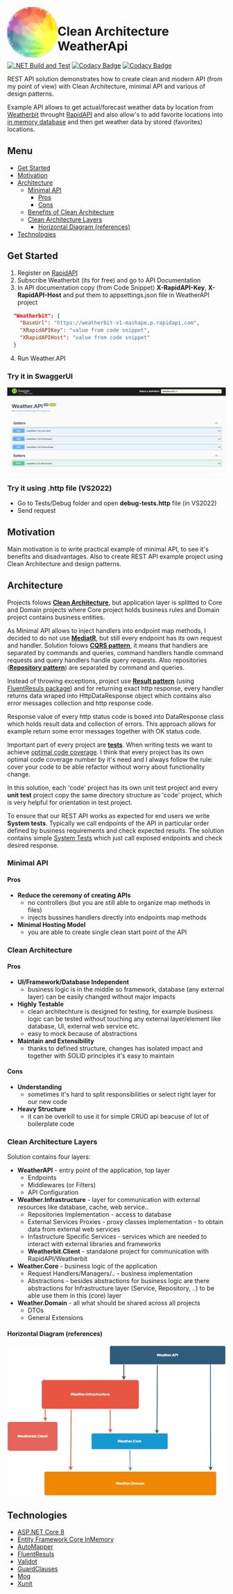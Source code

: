  <img align="left" width="116" height="116" src=".\doc\img\weatherApi_icon.png" />
 
 # Clean Architecture WeatherApi
[![.NET Build and Test](https://github.com/Gramli/WeatherApi/actions/workflows/dotnet.yml/badge.svg)](https://github.com/Gramli/WeatherApi/actions/workflows/dotnet.yml)
[![Codacy Badge](https://app.codacy.com/project/badge/Grade/77a7db482a44489aa5fbe40ca15d3137)](https://www.codacy.com/gh/Gramli/WeatherApi/dashboard?utm_source=github.com&amp;utm_medium=referral&amp;utm_content=Gramli/WeatherApi&amp;utm_campaign=Badge_Grade)
[![Codacy Badge](https://app.codacy.com/project/badge/Coverage/77a7db482a44489aa5fbe40ca15d3137)](https://www.codacy.com/gh/Gramli/WeatherApi/dashboard?utm_source=github.com&utm_medium=referral&utm_content=Gramli/WeatherApi&utm_campaign=Badge_Coverage)

REST API solution demonstrates how to create clean and modern API (from my point of view) with Clean Architecture, minimal API and various of design patterns.  

Example API allows to get actual/forecast weather data by location from [Weatherbit](https://www.weatherbit.io/) throught [RapidAPI](https://rapidapi.com) and also allow's to add favorite locations into [in memory database](https://learn.microsoft.com/en-us/ef/core/providers/in-memory/?tabs=dotnet-core-cli) and then get weather data by stored (favorites) locations.

## Menu
* [Get Started](#get-started)
* [Motivation](#motivation)
* [Architecture](#architecture)
	* [Minimal API](#minimal-api)
		* [Pros](#pros)
		* [Cons](#cons)
	* [Benefits of Clean Architecture](#benefits-of-clean-architecture)
	* [Clean Architecture Layers](#clean-architecture-layers)
		* [Horizontal Diagram (references)](#horizontal-diagram-references)
* [Technologies](#technologies)


## Get Started
1. Register on [RapidAPI](https://rapidapi.com)
2. Subscribe Weatherbit (its for free) and go to API Documentation
3. In API documentation copy (from Code Snippet) **X-RapidAPI-Key**, **X-RapidAPI-Host** and put them to appsettings.json file in WeatherAPI project
```json
  "Weatherbit": {
    "BaseUrl": "https://weatherbit-v1-mashape.p.rapidapi.com",
    "XRapidAPIKey": "value from code snippet",
    "XRapidAPIHost": "value from code snippet"
  }
```
4. Run Weather.API 

### Try it in SwaggerUI
![SwaggerUI](./doc/img/weatherApiSwagger.gif)

### Try it using .http file (VS2022)
 * Go to Tests/Debug folder and open **debug-tests.http** file (in VS2022)
 * Send request

## Motivation
Main motivation is to write practical example of minimal API, to see it's benefits and disadvantages. Also to create REST API example project using Clean Architecture and design patterns.
## Architecture

Projects folows **[Clean Architecture](https://learn.microsoft.com/en-us/dotnet/architecture/modern-web-apps-azure/common-web-application-architectures#clean-architecture)**, but application layer is splitted to Core and Domain projects where Core project holds business rules and Domain project contains business entities.

As Minimal API allows to inject handlers into endpoint map methods, I decided to do not use **[MediatR](https://github.com/jbogard/MediatR)**, but still every endpoint has its own request and handler. Solution folows **[CQRS pattern](https://learn.microsoft.com/en-us/azure/architecture/patterns/cqrs)**, it means that handlers are separated by commands and queries, command handlers handle command requests and query handlers handle query requests. Also repositories (**[Repository pattern](https://learn.microsoft.com/en-us/aspnet/mvc/overview/older-versions/getting-started-with-ef-5-using-mvc-4/implementing-the-repository-and-unit-of-work-patterns-in-an-asp-net-mvc-application)**) are separated by command and queries.

Instead of throwing exceptions, project use **[Result pattern](https://www.forevolve.com/en/articles/2018/03/19/operation-result/)** (using [FluentResuls package](https://github.com/altmann/FluentResults)) and for returning exact http response, every handler returns data wraped into HttpDataResponse object which contains also error messages collection and http response code.

Response value of every http status code is boxed into DataResponse<T> class which holds result data and collection of errors. This approach allows for example return some error messages together with OK status code.

Important part of every project are **[tests](https://github.com/Gramli/WeatherApi/tree/main/src/Tests)**. When writing tests we want to achieve [optimal code coverage](https://stackoverflow.com/questions/90002/what-is-a-reasonable-code-coverage-for-unit-tests-and-why). I think that every project has its own optimal code coverage number by it's need and I always follow the rule: cover your code to be able refactor without worry about functionality change.

In this solution, each 'code' project has its own unit test project and every **unit test** project copy the same directory structure as 'code' project, which is very helpful for orientation in test project.

To ensure that our REST API works as expected for end users we write **System tests**. Typically we call endpoints of the API in particular order defined by business requirements and check expected results. The solution contains simple [System Tests](https://github.com/Gramli/WeatherApi/tree/main/src/Tests/SystemTests) which just call exposed endpoints and check desired response.

### Minimal API
#### Pros
- **Reduce the ceremony of creating APIs**
	- no controllers (but you are still able to organize map methods in files)
	- injects bussines handlers directly into endpoints map methods
- **Minimal Hosting Model**
	- you are able to create single clean start point of the API

### Clean Architecture
#### Pros
- **UI/Framework/Database Independent** 
	- business logic is in the middle so framework, database (any external layer) can be easily changed without major impacts
- **Highly Testable** 
	- clean architechture is designed for testing, for example business logic can be tested without touching any external layer/element like database, UI, external web service etc.
	- easy to mock because of abstractions
- **Maintain and Extensibility**
	- thanks to defined structure, changes has isolated impact and together with SOLID principles it's easy to maintain

#### Cons
- **Understanding**
	- sometimes it's hard to split responsibilities or select right layer for our new code 
- **Heavy Structure**
	- it can be overkill to use it for simple CRUD api beacuse of lot of boilerplate code 

### Clean Architecture Layers

Solution contains four layers: 
* **WeatherAPI** - entry point of the application, top layer
	*  Endpoints
	*  Middlewares (or Filters)
	*  API Configuration
* **Weather.Infrastructure** - layer for communication with external resources like database, cache, web service.. 
	*  Repositories Implementation - access to database
	*  External Services Proxies - proxy classes implementation - to obtain data from external web services
	*  Infastructure Specific Services - services which are needed to interact with external libraries and frameworks
	* **Weatherbit.Client** - standalone project for communication with RapidAPI/Weatherbit
* **Weather.Core** - business logic of the application
	*  Request Handlers/Managers/.. - business implementation
	*  Abstractions - besides abstractions for business logic are there abstractions for Infrastructure layer (Service, Repository, ..) to be able use them in this (core) layer
* **Weather.Domain** - all what should be shared across all projects
	* DTOs
	* General Extensions

#### Horizontal Diagram (references)
![Project Clean Architecture Diagram](./doc/img/cleanArchitecture.jpg)

## Technologies
* [ASP.NET Core 8](https://learn.microsoft.com/en-us/aspnet/core/introduction-to-aspnet-core?view=aspnetcore-8.0)
* [Entity Framework Core InMemory](https://learn.microsoft.com/en-us/ef/core/providers/in-memory/?tabs=dotnet-core-cli)
* [AutoMapper](https://github.com/AutoMapper/AutoMapper)
* [FluentResuls](https://github.com/altmann/FluentResults)
* [Validot](https://github.com/bartoszlenar/Validot)
* [GuardClauses](https://github.com/ardalis/GuardClauses)
* [Moq](https://github.com/moq/moq4)
* [Xunit](https://github.com/xunit/xunit)




